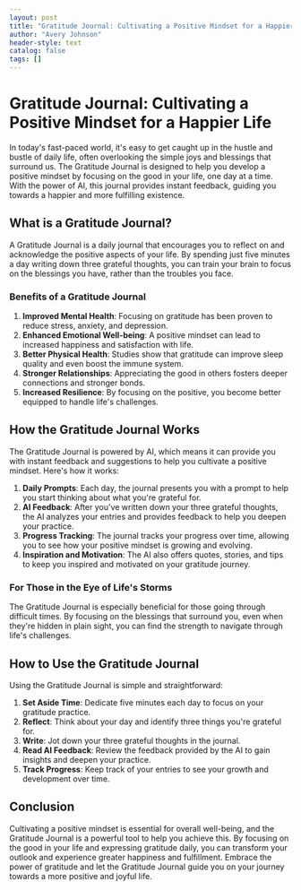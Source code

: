 ```yaml
---
layout: post
title: "Gratitude Journal: Cultivating a Positive Mindset for a Happier Life"
author: "Avery Johnson"
header-style: text
catalog: false
tags: []
---
```


# Gratitude Journal: Cultivating a Positive Mindset for a Happier Life

In today's fast-paced world, it's easy to get caught up in the hustle and bustle of daily life, often overlooking the simple joys and blessings that surround us. The Gratitude Journal is designed to help you develop a positive mindset by focusing on the good in your life, one day at a time. With the power of AI, this journal provides instant feedback, guiding you towards a happier and more fulfilling existence.

## What is a Gratitude Journal?

A Gratitude Journal is a daily journal that encourages you to reflect on and acknowledge the positive aspects of your life. By spending just five minutes a day writing down three grateful thoughts, you can train your brain to focus on the blessings you have, rather than the troubles you face.

### Benefits of a Gratitude Journal

1. **Improved Mental Health**: Focusing on gratitude has been proven to reduce stress, anxiety, and depression.
2. **Enhanced Emotional Well-being**: A positive mindset can lead to increased happiness and satisfaction with life.
3. **Better Physical Health**: Studies show that gratitude can improve sleep quality and even boost the immune system.
4. **Stronger Relationships**: Appreciating the good in others fosters deeper connections and stronger bonds.
5. **Increased Resilience**: By focusing on the positive, you become better equipped to handle life's challenges.

## How the Gratitude Journal Works

The Gratitude Journal is powered by AI, which means it can provide you with instant feedback and suggestions to help you cultivate a positive mindset. Here's how it works:

1. **Daily Prompts**: Each day, the journal presents you with a prompt to help you start thinking about what you're grateful for.
2. **AI Feedback**: After you've written down your three grateful thoughts, the AI analyzes your entries and provides feedback to help you deepen your practice.
3. **Progress Tracking**: The journal tracks your progress over time, allowing you to see how your positive mindset is growing and evolving.
4. **Inspiration and Motivation**: The AI also offers quotes, stories, and tips to keep you inspired and motivated on your gratitude journey.

### For Those in the Eye of Life's Storms

The Gratitude Journal is especially beneficial for those going through difficult times. By focusing on the blessings that surround you, even when they're hidden in plain sight, you can find the strength to navigate through life's challenges.

## How to Use the Gratitude Journal

Using the Gratitude Journal is simple and straightforward:

1. **Set Aside Time**: Dedicate five minutes each day to focus on your gratitude practice.
2. **Reflect**: Think about your day and identify three things you're grateful for.
3. **Write**: Jot down your three grateful thoughts in the journal.
4. **Read AI Feedback**: Review the feedback provided by the AI to gain insights and deepen your practice.
5. **Track Progress**: Keep track of your entries to see your growth and development over time.

## Conclusion

Cultivating a positive mindset is essential for overall well-being, and the Gratitude Journal is a powerful tool to help you achieve this. By focusing on the good in your life and expressing gratitude daily, you can transform your outlook and experience greater happiness and fulfillment. Embrace the power of gratitude and let the Gratitude Journal guide you on your journey towards a more positive and joyful life.